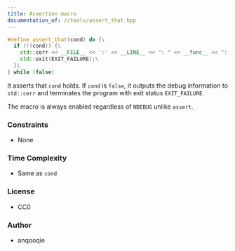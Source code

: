 ```yaml
---
title: Assertion macro
documentation_of: //tools/assert_that.hpp
---
```


```cpp
#define assert_that(cond) do {\
  if (!(cond)) {\
    std::cerr << __FILE__ << ':' << __LINE__ << ": " << __func__ << ": Assertion `" << #cond << "' failed." << '\n';\
    std::exit(EXIT_FAILURE);\
  }\
} while (false)
```

It asserts that `cond` holds.
If `cond` is `false`, it outputs the debug information to `std::cerr` and terminates the program with exit status `EXIT_FAILURE`.

The macro is always enabled regardless of `NDEBUG` unlike `assert`.

### Constraints
- None

### Time Complexity
- Same as `cond`

### License
- CC0

### Author
- anqooqie
